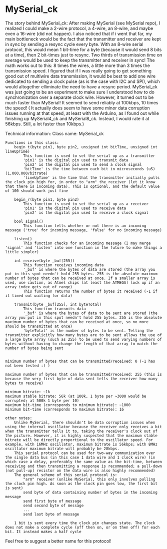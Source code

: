 # MySerial_ck

The story behind MySerial_ck:
    After making MySerial (see MySerial repo), I realized I could make a 2-wire protocol, a 4-wire, an 8-wire, and maybe even a 16-wire (did not happen). I also noticed that if i went that far, my main bottleneck would be the fact that the transmitter and receiver are kept in sync by sending a resync cycle every byte. With an 8-wire serial protocol, this would mean 1 bit-time for a byte (because it would send 8 bits at a time), then 2 bit-times just to resync. Two thirds of transmission time on average would be used to keep the transmitter and receiver in sync! The math works out to this: 8 times the wires, a little more than 3 times the transmission speed. I figured that if I was really going to get something good out of multiwire data transmission, it would be best to add one wire dedicated to sending a clock pulse (as is the case with I2C and SPI), which would altogether elliminate the need to have a resync period.
    MySerial_ck was just going to be an experiment to make sure I understood how to do synchronization over a separate clock wire. However, it turned out to be much faster than MySerial! It seemed to send reliably at 100kbps, 10 times the speed! ( It actually does seem to have some minor data corruption issues running at that speed, at least with the Arduino, as I found out while finishing up MySerial4_ck and MySerial8_ck. Instead, I would rate it at 56kbps. Still, a lot faster than 10kbps.)


Technical information:
    Class name: MySerial_ck
    
    Functions in this class:
        begin_t(byte pin1, byte pin2, unsigned int bitTime, unsigned int lineUpTime)
            This function is used to set the serial up as a transmitter
            'pin1' is the digital pin used to transmit data
            'pin2' is the digital pin used to send a clock signal
            'bitTime' is the time between each bit in microseconds (uS) (1,000,000/bitrate)
            'lineUpTime' is the time that the transmitter initially pulls the clock pin high for, in order to "arm" the receiver (let it know that there is incoming data). This is optional, and the default value of 100 should work just fine
        
        begin_r(byte pin1, byte pin2)
            This function is used to set the serial up as a receiver
            'pin1' is the digital pin used to receive data
            'pin2' is the digital pin used to receive a clock signal
        
        bool signal()
            This function tells whether or not there is an incoming message ('true' for incoming message, 'false' for no incoming message)
        
        listen()
            This function checks for an incoming message (I may merge 'signal' and 'listen' into one function in the future to make things a little simpler)
        
        int receive(byte _buf[255])
            This function receives incoming data
            '_buf' is where the bytes of data are stored (the array you put in this spot needn't hold 255 bytes. 255 is the absolute maximum number of bytes that can be received at once. If a smaller array is used, use caution, as Atmel chips [at least the ATMEGA] lock up if an array index gets out of range)
            This function returns the number of bytes it received (-1 if it timed out waiting for data)
        
        transmit(byte _buf[255], int byteTotal)
            This function transmits data
            '_buf' is where the bytes of data to be sent are stored (the array you put in this spot needn't hold 255 bytes. 255 is the absolute maximum number of bytes that can be received at once, so no more should be transmitted at once)
            'byteTotal' is the number of bytes to be sent. Telling the transmitter explicitly how many bytes are to be sent allows the use of a large byte array (such as 255) to be used to send varying numbers of bytes without having to change the length of that array to match the number of bytes being sent
    
    
    minimum number of bytes that can be transmitted/received: 0 (-1 has not been tested :) )
    
    maximum number of bytes that can be transmitted/received: 255 (this is because the very first byte of data sent tells the receiver how many bytes to receive)
    
    minimum bitrate: ~1k
    maximum stable bitrate: 56k (at 100k, 1 byte per ~3000 would be corrupted; at 500k 1 byte per 10)
    maximum bit-time (corresponds to minimum bitrate): ~1000
    minimum bit-time (corresponds to maximum bitrate): 16
    
    other notes:
        Unlike MySerial, there shouldn't be data corruption issues when using the internal oscillator because the receiver only receives a bit when the transmitter tells it to, taking the receiver's clock out of the picture. However, it is highly suspected that the maximum stable bitrate will be directly proportional to the oscillator speed. For example, with 16MHz oscillator, maximum bitrate is 56kbps; with 8MHz oscillator maximum bitrate will probably be 28kbps.
        This serial protocol can be used for two-way communication over the single data bus (in this case 1 data wire and 1 clock wire) (in which case a delay, preferably the same value as the bit-time, between receiving and then transmitting a response is recommended; a pull-down [not pull-up] resistor on the data wire is also highly recommended)
        The general scheme of this serial protocol is:
            "arm" receiver (unlike MySerial, this only involves pulling the clock pin high. As soon as the clock pin goes low, the first bit is sent)
            send byte of data containing number of bytes in the incoming message
            send first byte of message
            send second byte of message
            ...
            send last byte of message
            
        1 bit is sent every time the clock pin changes state. The clock does not make a complete cycle (off then on, or on then off) for each bit. It instead makes a half cycle



Feel free to suggest a better name for this protocol!
